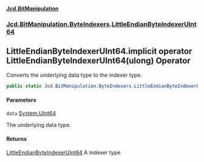 #### [Jcd.BitManipulation](index.md 'index')

### [Jcd.BitManipulation.ByteIndexers](Jcd.BitManipulation.ByteIndexers.md 'Jcd.BitManipulation.ByteIndexers').[LittleEndianByteIndexerUInt64](Jcd.BitManipulation.ByteIndexers.LittleEndianByteIndexerUInt64.md 'Jcd.BitManipulation.ByteIndexers.LittleEndianByteIndexerUInt64')

## LittleEndianByteIndexerUInt64.implicit operator LittleEndianByteIndexerUInt64(ulong) Operator

Converts the underlying data type to the indexer type.

```csharp
public static Jcd.BitManipulation.ByteIndexers.LittleEndianByteIndexerUInt64 implicit operator LittleEndianByteIndexerUInt64(ulong data);
```

#### Parameters

<a name='Jcd.BitManipulation.ByteIndexers.LittleEndianByteIndexerUInt64.op_ImplicitJcd.BitManipulation.ByteIndexers.LittleEndianByteIndexerUInt64(ulong).data'></a>

`data` [System.UInt64](https://docs.microsoft.com/en-us/dotnet/api/System.UInt64 'System.UInt64')

The underlying data type.

#### Returns

[LittleEndianByteIndexerUInt64](Jcd.BitManipulation.ByteIndexers.LittleEndianByteIndexerUInt64.md 'Jcd.BitManipulation.ByteIndexers.LittleEndianByteIndexerUInt64')
A indexer type.